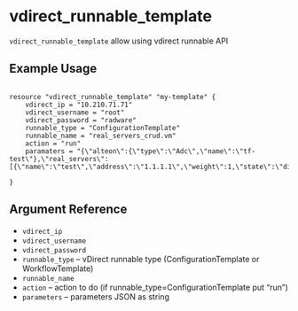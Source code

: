 # vdirect_runnable_template

`vdirect_runnable_template` allow using vdirect runnable API

## Example Usage


```hcl

resource "vdirect_runnable_template" "my-template" {
    vdirect_ip = "10.210.71.71"
    vdirect_username = "root"
    vdirect_password = "radware"
    runnable_type = "ConfigurationTemplate"
    runnable_name = "real_servers_crud.vm"
    action = "run"
    paramaters = "{\"alteon\":{\"type\":\"Adc\",\"name\":\"tf-test\"},\"real_servers\":[{\"name\":\"test\",\"address\":\"1.1.1.1\",\"weight\":1,\"state\":\"disable\",\"action\":\"create\"}],\"__dryRun\":false}"

}

```       

## Argument Reference

* `vdirect_ip`
* `vdirect_username`
* `vdirect_password`
* `runnable_type` – vDirect runnable type (ConfigurationTemplate or WorkflowTemplate)
* `runnable_name`
* `action` – action to do (if runnable_type=ConfigurationTemplate put “run”)
* `parameters` – parameters JSON as string

